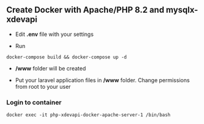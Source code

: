 ## Create Docker with Apache/PHP 8.2 and mysqlx-xdevapi

* Edit **.env** file with your settings

* Run 
```
docker-compose build && docker-compose up -d
```

* **/www** folder will be created

* Put your laravel application files in **/www** folder. Change permissions from root to your user

### Login to container

```
docker exec -it php-xdevapi-docker-apache-server-1 /bin/bash
```